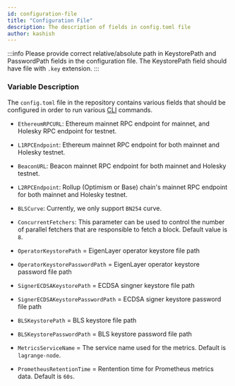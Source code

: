```yaml
---
id: configuration-file
title: "Configuration File"
description: The description of fields in config.toml file
author: kashish
---
```


:::info
Please provide correct relative/absolute path in KeystorePath and PasswordPath fields in the configuration file. The KeystorePath field should have file with `.key` extension.
:::

### Variable Description

The `config.toml` file in the repository contains various fields that should be configured in order to run various [CLI](https://github.com/Lagrange-Labs/client-cli) commands.

- `EthereumRPCURL`: Ethereum mainnet RPC endpoint for mainnet, and Holesky RPC endpoint for testnet.

- `L1RPCEndpoint`: Ethereum mainnet RPC endpoint for both mainnet and Holesky testnet.

- `BeaconURL`: Beacon mainnet RPC endpoint for both mainnet and Holesky testnet.

- `L2RPCEndpoint`: Rollup (Optimism or Base) chain's mainnet RPC endpoint for both mainnet and Holesky testnet.

- `BLSCurve`: Currently, we only support `BN254` curve.

- `ConcurrentFetchers`: This parameter can be used to control the number of parallel fetchers that are responsible to fetch a block. Default value is `8`.

- `OperatorKeystorePath` = EigenLayer operator keystore file path

- `OperatorKeystorePasswordPath` = EigenLayer operator keystore password file path

- `SignerECDSAKeystorePath` = ECDSA singner keystore file path

- `SignerECDSAKeystorePasswordPath` = ECDSA signer keystore password file path

- `BLSKeystorePath` = BLS keystore file path

- `BLSKeystorePasswordPath` = BLS keystore password file path

- `MetricsServiceName` = The service name used for the metrics. Default is `lagrange-node`.

- `PrometheusRetentionTime` = Rentention time for Prometheus metrics data. Default is `60s`.

